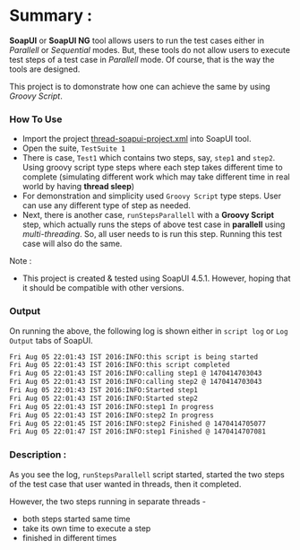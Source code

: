 # Summary :
**SoapUI** or **SoapUI NG** tool allows users to run the test cases either in *Parallell* or *Sequential* modes. But, these tools do not allow users to execute test steps of a test case in *Parallell* mode. Of course, that is the way the tools are designed.

This project is to domonstrate how one can achieve the same by using *Groovy Script*.
### How To Use

  - Import the project [thread-soapui-project.xml](https://github.com/nmrao/sample-soapui-projects/blob/master/runStepsInParallel/thread-soapui-project.xml) into SoapUI tool.
  - Open the suite, `TestSuite 1`
  - There is case, `Test1` which contains two steps, say, `step1` and `step2`. Using groovy script type steps where each step takes different time to complete (simulating different work which may take different time in real world by having **thread sleep**)
  - For demonstration and simplicity used `Groovy Script` type steps. User can use any different type of step as needed.
  - Next, there is another case, `runStepsParallell` with a **Groovy Script** step, which actually runs the steps of above test case in **parallell** using *multi-threading*. So, all user needs to is run this step. Running this test case will also do the same.

Note :
  - This project is created & tested using SoapUI 4.5.1. However, hoping that it should be compatible with other versions.

### Output
On running the above, the following log is shown either in `script log` or `Log Output` tabs of SoapUI.

```sh
Fri Aug 05 22:01:43 IST 2016:INFO:this script is being started
Fri Aug 05 22:01:43 IST 2016:INFO:this script completed
Fri Aug 05 22:01:43 IST 2016:INFO:calling step1 @ 1470414703043
Fri Aug 05 22:01:43 IST 2016:INFO:calling step2 @ 1470414703043
Fri Aug 05 22:01:43 IST 2016:INFO:Started step1
Fri Aug 05 22:01:43 IST 2016:INFO:Started step2
Fri Aug 05 22:01:43 IST 2016:INFO:step1 In progress
Fri Aug 05 22:01:43 IST 2016:INFO:step2 In progress
Fri Aug 05 22:01:45 IST 2016:INFO:step2 Finished @ 1470414705077
Fri Aug 05 22:01:47 IST 2016:INFO:step1 Finished @ 1470414707081
```

### Description :
As you see the log, `runStepsParallell` script started, started the two steps of the test case that user wanted in threads, then it completed. 

However, the two steps running in separate threads -
- both steps started same time
- take its own time to execute a step
- finished in different times
